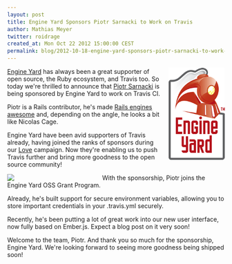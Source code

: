 ```yaml
---
layout: post
title: Engine Yard Sponsors Piotr Sarnacki to Work on Travis
author: Mathias Meyer
twitter: roidrage
created_at: Mon Oct 22 2012 15:00:00 CEST
permalink: blog/2012-10-18-engine-yard-sponsors-piotr-sarnacki-to-work-on-travis
---
```

<a href="http://engineyard.com"><img src="/images/logo-engineyard.png" style="float: right; margin-left: 10px;" width="130"/></a>

[Engine Yard](http://engineyard.com) has always been a great supporter of open
source, the Ruby ecosystem, and Travis too. So today we're thrilled to
announce that [Piotr Sarnacki](http://twitter.com/drogus) is being sponsored by
Engine Yard to work on Travis CI.

Piotr is a Rails contributor, he's made [Rails engines
awesome](http://piotrsarnacki.com/2010/09/14/mountable-engines/) and,
depending on the angle, he looks a bit like Nicolas Cage.

Engine Yard have been avid supporters of Travis already, having joined the ranks
of sponsors during our [Love](http://love.travis-ci.org) campaign. Now they're
enabling us to push Travis further and bring more goodness to the open source
community!

<img src="http://s3itch.paperplanes.de/skitched-20121018-152519.png" style="float: left; margin-right: 10px;" width="210"/>

With the sponsorship, Piotr joins the Engine Yard OSS Grant Program.

Already, he's built support for secure environment variables, allowing you to
store important credentials in your .travis.yml securely.

Recently, he's been putting a lot of great work into our new user interface, now
fully based on Ember.js. Expect a blog post on it very soon!

Welcome to the team, Piotr. And thank you so much for the sponsorship, Engine Yard.
We're looking forward to seeing more goodness being shipped soon!
